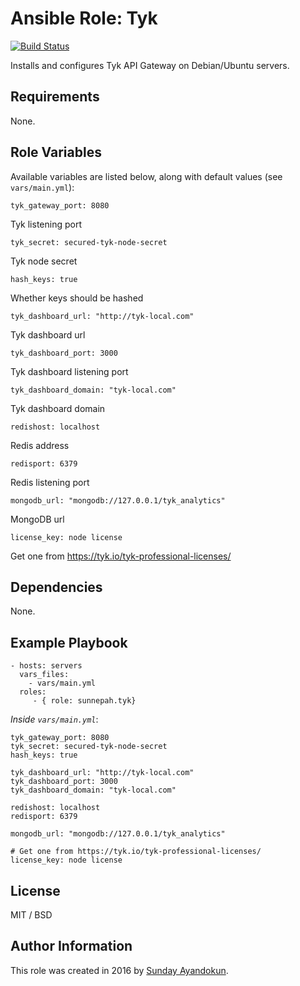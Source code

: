 # Ansible Role: Tyk

[![Build Status](https://travis-ci.org/sunnepah/ansible-role-tyk.svg?branch=master)](https://travis-ci.org/sunnepah/ansible-role-tyk)

Installs and configures Tyk API Gateway on Debian/Ubuntu servers.

## Requirements

None.

## Role Variables

Available variables are listed below, along with default values (see `vars/main.yml`):

	tyk_gateway_port: 8080

Tyk listening port

	tyk_secret: secured-tyk-node-secret

Tyk node secret

	hash_keys: true

Whether keys should be hashed

	tyk_dashboard_url: "http://tyk-local.com"

Tyk dashboard url

	tyk_dashboard_port: 3000

Tyk dashboard listening port

	tyk_dashboard_domain: "tyk-local.com"

Tyk dashboard domain

	redishost: localhost

Redis address

	redisport: 6379

Redis listening port

	mongodb_url: "mongodb://127.0.0.1/tyk_analytics"

MongoDB url

	license_key: node license

Get one from https://tyk.io/tyk-professional-licenses/

## Dependencies

None.

## Example Playbook

    - hosts: servers
      vars_files:
      	- vars/main.yml
      roles:
         - { role: sunnepah.tyk}

*Inside `vars/main.yml`*:

    tyk_gateway_port: 8080
	tyk_secret: secured-tyk-node-secret
	hash_keys: true

	tyk_dashboard_url: "http://tyk-local.com"
	tyk_dashboard_port: 3000
	tyk_dashboard_domain: "tyk-local.com"

	redishost: localhost
	redisport: 6379

	mongodb_url: "mongodb://127.0.0.1/tyk_analytics"

	# Get one from https://tyk.io/tyk-professional-licenses/
	license_key: node license

## License

MIT / BSD

## Author Information

This role was created in 2016 by [Sunday Ayandokun](https://github.com/Sunnepah).

